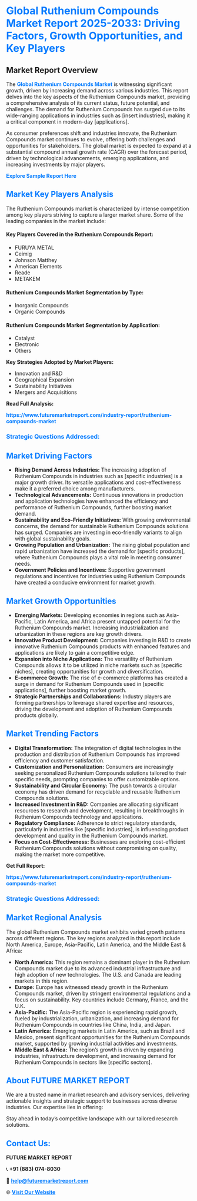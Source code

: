 <h1 style="color: #007BFF;">Global Ruthenium Compounds Market Report 2025-2033: Driving Factors, Growth Opportunities, and Key Players</h1>

<section id="overview">
<h2>Market Report Overview</h2>
<p>The <a href="https://www.futuremarketreport.com/industry-report/ruthenium-compounds-market" style="color: #007BFF; text-decoration: none;"><strong>Global Ruthenium Compounds Market</strong></a> is witnessing significant growth, driven by increasing demand across various industries. This report delves into the key aspects of the Ruthenium Compounds market, providing a comprehensive analysis of its current status, future potential, and challenges. The demand for Ruthenium Compounds has surged due to its wide-ranging applications in industries such as [insert industries], making it a critical component in modern-day [applications].</p>
<p>As consumer preferences shift and industries innovate, the Ruthenium Compounds market continues to evolve, offering both challenges and opportunities for stakeholders. The global market is expected to expand at a substantial compound annual growth rate (CAGR) over the forecast period, driven by technological advancements, emerging applications, and increasing investments by major players.</p>
</section>

<section id="overview">
<p><a href="https://www.futuremarketreport.com/request-sample/reportId=57460" style="color: #007BFF; text-decoration: none;"><strong>Explore Sample Report Here</strong></a></p>
</section>

<section id="key-players">
<h2 style="color: #007BFF;">Market Key Players Analysis</h2>
<p>The Ruthenium Compounds market is characterized by intense competition among key players striving to capture a larger market share. Some of the leading companies in the market include:</p>
<h4>Key Players Covered in the Ruthenium Compounds Report:</h4>
<ul><li>FURUYA METAL</li><li>Ceimig</li><li>Johnson Matthey</li><li>American Elements</li><li>Reade</li><li>METAKEM</li></ul>
<h4>Ruthenium Compounds Market Segmentation by Type:</h4>
<ul><li>Inorganic Compounds</li><li>Organic Compounds</li></ul>

<h4>Ruthenium Compounds Market Segmentation by Application:</h4>
<ul><li>Catalyst</li><li>Electronic</li><li>Others</li></ul>
<p><strong>Key Strategies Adopted by Market Players:</strong></p>
<ul>
<li>Innovation and R&D</li>
<li>Geographical Expansion</li>
<li>Sustainability Initiatives</li>
<li>Mergers and Acquisitions</li>
</ul>
</section>

<section>
<p><strong>Read Full Analysis: </strong></p><a href="https://www.futuremarketreport.com/industry-report/ruthenium-compounds-market" style="color: #007BFF; text-decoration: none;"><strong>https://www.futuremarketreport.com/industry-report/ruthenium-compounds-market</strong></a>
<h3 style="color: #007BFF;">Strategic Questions Addressed:</h3>
</section>

<section id="driving-factors">
<h2 style="color: #007BFF;">Market Driving Factors</h2>
<ul>
<li><strong>Rising Demand Across Industries:</strong> The increasing adoption of Ruthenium Compounds in industries such as [specific industries] is a major growth driver. Its versatile applications and cost-effectiveness make it a preferred choice among manufacturers.</li>
<li><strong>Technological Advancements:</strong> Continuous innovations in production and application technologies have enhanced the efficiency and performance of Ruthenium Compounds, further boosting market demand.</li>
<li><strong>Sustainability and Eco-Friendly Initiatives:</strong> With growing environmental concerns, the demand for sustainable Ruthenium Compounds solutions has surged. Companies are investing in eco-friendly variants to align with global sustainability goals.</li>
<li><strong>Growing Population and Urbanization:</strong> The rising global population and rapid urbanization have increased the demand for [specific products], where Ruthenium Compounds plays a vital role in meeting consumer needs.</li>
<li><strong>Government Policies and Incentives:</strong> Supportive government regulations and incentives for industries using Ruthenium Compounds have created a conducive environment for market growth.</li>
</ul>
</section>

<section id="growth-opportunities">
<h2 style="color: #007BFF;">Market Growth Opportunities</h2>
<ul>
<li><strong>Emerging Markets:</strong> Developing economies in regions such as Asia-Pacific, Latin America, and Africa present untapped potential for the Ruthenium Compounds market. Increasing industrialization and urbanization in these regions are key growth drivers.</li>
<li><strong>Innovative Product Development:</strong> Companies investing in R&D to create innovative Ruthenium Compounds products with enhanced features and applications are likely to gain a competitive edge.</li>
<li><strong>Expansion into Niche Applications:</strong> The versatility of Ruthenium Compounds allows it to be utilized in niche markets such as [specific niches], creating opportunities for growth and diversification.</li>
<li><strong>E-commerce Growth:</strong> The rise of e-commerce platforms has created a surge in demand for Ruthenium Compounds used in [specific applications], further boosting market growth.</li>
<li><strong>Strategic Partnerships and Collaborations:</strong> Industry players are forming partnerships to leverage shared expertise and resources, driving the development and adoption of Ruthenium Compounds products globally.</li>
</ul>
</section>

<section id="trending-factors">
<h2 style="color: #007BFF;">Market Trending Factors</h2>
<ul>
<li><strong>Digital Transformation:</strong> The integration of digital technologies in the production and distribution of Ruthenium Compounds has improved efficiency and customer satisfaction.</li>
<li><strong>Customization and Personalization:</strong> Consumers are increasingly seeking personalized Ruthenium Compounds solutions tailored to their specific needs, prompting companies to offer customizable options.</li>
<li><strong>Sustainability and Circular Economy:</strong> The push towards a circular economy has driven demand for recyclable and reusable Ruthenium Compounds solutions.</li>
<li><strong>Increased Investment in R&D:</strong> Companies are allocating significant resources to research and development, resulting in breakthroughs in Ruthenium Compounds technology and applications.</li>
<li><strong>Regulatory Compliance:</strong> Adherence to strict regulatory standards, particularly in industries like [specific industries], is influencing product development and quality in the Ruthenium Compounds market.</li>
<li><strong>Focus on Cost-Effectiveness:</strong> Businesses are exploring cost-efficient Ruthenium Compounds solutions without compromising on quality, making the market more competitive.</li>
</ul>
</section>

<section>
<p><strong>Get Full Report: </strong></p><a href="https://www.futuremarketreport.com/industry-report/ruthenium-compounds-market" style="color: #007BFF; text-decoration: none;"><strong>https://www.futuremarketreport.com/industry-report/ruthenium-compounds-market</strong></a>
<h3 style="color: #007BFF;">Strategic Questions Addressed:</h3>
</section>


<section id="regional-analysis">
<h2 style="color: #007BFF;">Market Regional Analysis</h2>
<p>The global Ruthenium Compounds market exhibits varied growth patterns across different regions. The key regions analyzed in this report include North America, Europe, Asia-Pacific, Latin America, and the Middle East & Africa:</p>
<ul>
<li><strong>North America:</strong> This region remains a dominant player in the Ruthenium Compounds market due to its advanced industrial infrastructure and high adoption of new technologies. The U.S. and Canada are leading markets in this region.</li>
<li><strong>Europe:</strong> Europe has witnessed steady growth in the Ruthenium Compounds market, driven by stringent environmental regulations and a focus on sustainability. Key countries include Germany, France, and the U.K.</li>
<li><strong>Asia-Pacific:</strong> The Asia-Pacific region is experiencing rapid growth, fueled by industrialization, urbanization, and increasing demand for Ruthenium Compounds in countries like China, India, and Japan.</li>
<li><strong>Latin America:</strong> Emerging markets in Latin America, such as Brazil and Mexico, present significant opportunities for the Ruthenium Compounds market, supported by growing industrial activities and investments.</li>
<li><strong>Middle East & Africa:</strong> The region’s growth is driven by expanding industries, infrastructure development, and increasing demand for Ruthenium Compounds in sectors like [specific sectors].</li>
</ul>
</section>

<footer>
<h2 style="color: #007BFF;">About FUTURE MARKET REPORT</h2>
<p>We are a trusted name in market research and advisory services, delivering actionable insights and strategic support to businesses across diverse industries. Our expertise lies in offering:</p>

<p>Stay ahead in today’s competitive landscape with our tailored research solutions.</p>

<h2 style="color: #007BFF;">Contact Us:</h2>
<p><strong>FUTURE MARKET REPORT</strong></p>
<p>📞 <strong>+91 (883) 074-8030</strong></p>
<p>📧 <strong><a href="mailto:help@futuremarketreport.com" style="color: #007BFF;">help@futuremarketreport.com</a></strong></p>
<p>🌐 <strong><a href="https://www.futuremarketreport.com/" style="color: #007BFF;">Visit Our Website</a></strong></p>
</footer>